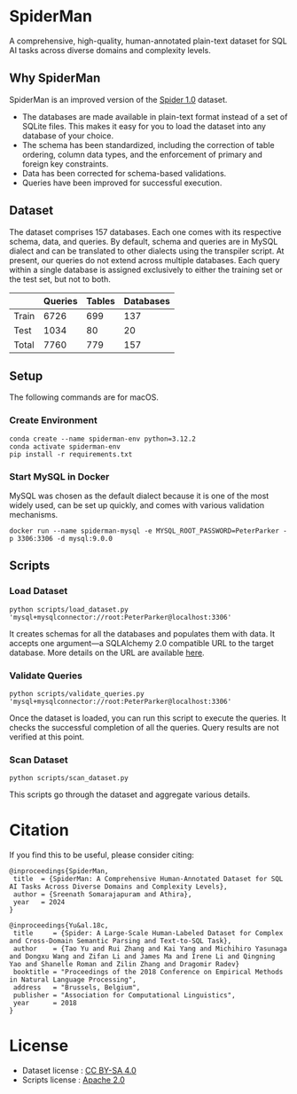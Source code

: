 # SpiderMan
A comprehensive, high-quality, human-annotated plain-text dataset for SQL AI tasks across diverse domains and complexity levels.

## Why SpiderMan
SpiderMan is an improved version of the [Spider 1.0](https://yale-lily.github.io/spider) dataset.

- The databases are made available in plain-text format instead of a set of SQLite files. This makes it easy for you to load the dataset into any database of your choice.
- The schema has been standardized, including the correction of table ordering, column data types, and the enforcement of primary and foreign key constraints.
- Data has been corrected for schema-based validations.
- Queries have been improved for successful execution.

## Dataset
The dataset comprises 157 databases. Each one comes with its respective schema, data, and queries. By default, schema and queries are in MySQL dialect and can be translated to other dialects using the transpiler script. At present, our queries do not extend across multiple databases. Each query within a single database is assigned exclusively to either the training set or the test set, but not to both.

||Queries|Tables|Databases|
|-|-|-|-|
|Train|6726|699|137|
|Test|1034|80|20|
|Total|7760|779|157|

## Setup
The following commands are for macOS.

### Create Environment
```
conda create --name spiderman-env python=3.12.2
conda activate spiderman-env
pip install -r requirements.txt
```

### Start MySQL in Docker
MySQL was chosen as the default dialect because it is one of the most widely used, can be set up quickly, and comes with various validation mechanisms.
```
docker run --name spiderman-mysql -e MYSQL_ROOT_PASSWORD=PeterParker -p 3306:3306 -d mysql:9.0.0
```

## Scripts
### Load Dataset
```
python scripts/load_dataset.py 'mysql+mysqlconnector://root:PeterParker@localhost:3306'
```
It creates schemas for all the databases and populates them with data. It accepts one argument—a SQLAlchemy 2.0 compatible URL to the target database. More details on the URL are available [here](https://docs.sqlalchemy.org/en/20/core/engines.html#database-urls).

### Validate Queries
```
python scripts/validate_queries.py 'mysql+mysqlconnector://root:PeterParker@localhost:3306'
```
Once the dataset is loaded, you can run this script to execute the queries. It checks the successful completion of all the queries. Query results are not verified at this point.

### Scan Dataset
```
python scripts/scan_dataset.py
```
This scripts go through the dataset and aggregate various details.

# Citation

If you find this to be useful, please consider citing:
```
@inproceedings{SpiderMan,
 title  = {SpiderMan: A Comprehensive Human-Annotated Dataset for SQL AI Tasks Across Diverse Domains and Complexity Levels},
 author = {Sreenath Somarajapuram and Athira},
 year   = 2024
}

@inproceedings{Yu&al.18c,
 title     = {Spider: A Large-Scale Human-Labeled Dataset for Complex and Cross-Domain Semantic Parsing and Text-to-SQL Task},
 author    = {Tao Yu and Rui Zhang and Kai Yang and Michihiro Yasunaga and Dongxu Wang and Zifan Li and James Ma and Irene Li and Qingning Yao and Shanelle Roman and Zilin Zhang and Dragomir Radev}
 booktitle = "Proceedings of the 2018 Conference on Empirical Methods in Natural Language Processing",
 address   = "Brussels, Belgium",
 publisher = "Association for Computational Linguistics",
 year      = 2018
}
```

# License
- Dataset license : [CC BY-SA 4.0](https://creativecommons.org/licenses/by-sa/4.0/legalcode)
- Scripts license : [Apache 2.0](https://apache.org/licenses/LICENSE-2.0.txt)
